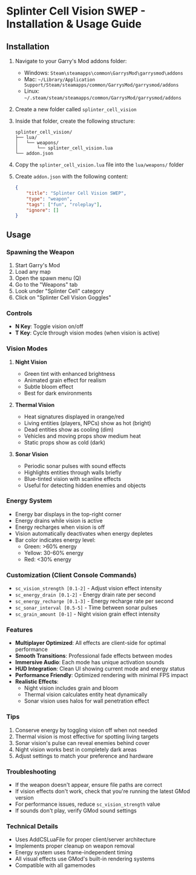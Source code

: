 # Splinter Cell Vision SWEP - Installation & Usage Guide

## Installation

1. Navigate to your Garry's Mod addons folder:
   - Windows: `Steam\steamapps\common\GarrysMod\garrysmod\addons`
   - Mac: `~/Library/Application Support/Steam/steamapps/common/GarrysMod/garrysmod/addons`
   - Linux: `~/.steam/steam/steamapps/common/GarrysMod/garrysmod/addons`

2. Create a new folder called `splinter_cell_vision`

3. Inside that folder, create the following structure:
   ```
   splinter_cell_vision/
   ├── lua/
   │   └── weapons/
   │       └── splinter_cell_vision.lua
   └── addon.json
   ```

4. Copy the `splinter_cell_vision.lua` file into the `lua/weapons/` folder

5. Create `addon.json` with the following content:
   ```json
   {
       "title": "Splinter Cell Vision SWEP",
       "type": "weapon",
       "tags": ["fun", "roleplay"],
       "ignore": []
   }
   ```

## Usage

### Spawning the Weapon
1. Start Garry's Mod
2. Load any map
3. Open the spawn menu (Q)
4. Go to the "Weapons" tab
5. Look under "Splinter Cell" category
6. Click on "Splinter Cell Vision Goggles"

### Controls
- **N Key**: Toggle vision on/off
- **T Key**: Cycle through vision modes (when vision is active)

### Vision Modes

1. **Night Vision**
   - Green tint with enhanced brightness
   - Animated grain effect for realism
   - Subtle bloom effect
   - Best for dark environments

2. **Thermal Vision**
   - Heat signatures displayed in orange/red
   - Living entities (players, NPCs) show as hot (bright)
   - Dead entities show as cooling (dim)
   - Vehicles and moving props show medium heat
   - Static props show as cold (dark)

3. **Sonar Vision**
   - Periodic sonar pulses with sound effects
   - Highlights entities through walls briefly
   - Blue-tinted vision with scanline effects
   - Useful for detecting hidden enemies and objects

### Energy System
- Energy bar displays in the top-right corner
- Energy drains while vision is active
- Energy recharges when vision is off
- Vision automatically deactivates when energy depletes
- Bar color indicates energy level:
  - Green: >60% energy
  - Yellow: 30-60% energy
  - Red: <30% energy

### Customization (Client Console Commands)

- `sc_vision_strength [0.1-2]` - Adjust vision effect intensity
- `sc_energy_drain [0.1-2]` - Energy drain rate per second
- `sc_energy_recharge [0.1-3]` - Energy recharge rate per second
- `sc_sonar_interval [0.5-5]` - Time between sonar pulses
- `sc_grain_amount [0-1]` - Night vision grain effect intensity

### Features

- **Multiplayer Optimized**: All effects are client-side for optimal performance
- **Smooth Transitions**: Professional fade effects between modes
- **Immersive Audio**: Each mode has unique activation sounds
- **HUD Integration**: Clean UI showing current mode and energy status
- **Performance Friendly**: Optimized rendering with minimal FPS impact
- **Realistic Effects**: 
  - Night vision includes grain and bloom
  - Thermal vision calculates entity heat dynamically
  - Sonar vision uses halos for wall penetration effect

### Tips

1. Conserve energy by toggling vision off when not needed
2. Thermal vision is most effective for spotting living targets
3. Sonar vision's pulse can reveal enemies behind cover
4. Night vision works best in completely dark areas
5. Adjust settings to match your preference and hardware

### Troubleshooting

- If the weapon doesn't appear, ensure file paths are correct
- If vision effects don't work, check that you're running the latest GMod version
- For performance issues, reduce `sc_vision_strength` value
- If sounds don't play, verify GMod sound settings

### Technical Details

- Uses AddCSLuaFile for proper client/server architecture
- Implements proper cleanup on weapon removal
- Energy system uses frame-independent timing
- All visual effects use GMod's built-in rendering systems
- Compatible with all gamemodes